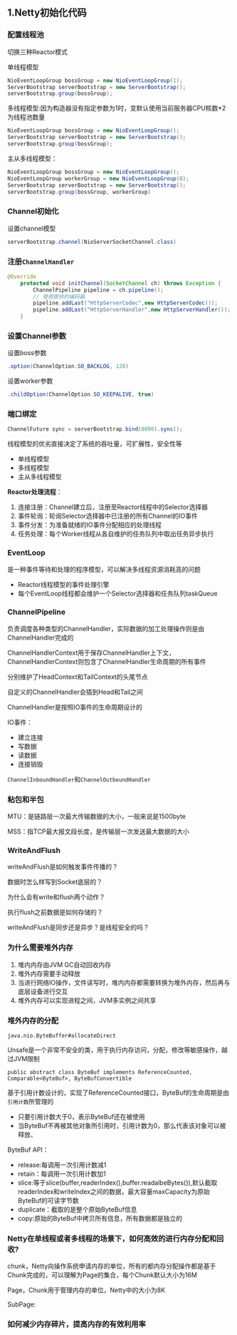 ## 1.Netty初始化代码

### 配置线程池

切换三种Reactor模式

单线程模型

```java
NioEventLoopGroup bossGroup = new NioEventLoopGroup(1);
ServerBootstrap serverBootstrap = new ServerBootstrap();
serverBootstrap.group(bossGroup);
```

多线程模型:因为构造器没有指定参数为1时，变默认使用当前服务器CPU核数*2为线程池数量

```java
NioEventLoopGroup bossGroup = new NioEventLoopGroup();
ServerBootstrap serverBootstrap = new ServerBootstrap();
serverBootstrap.group(bossGroup);
```

主从多线程模型：

```java
NioEventLoopGroup bossGroup = new NioEventLoopGroup();
NioEventLoopGroup workerGroup = new NioEventLoopGroup(8);
ServerBootstrap serverBootstrap = new ServerBootstrap();
serverBootstrap.group(bossGroup, workerGroup)
```

### Channel初始化

设置channel模型

```java
serverBootstrap.channel(NioServerSocketChannel.class)
```

### 注册`ChannelHandler`

```java
@Override
    protected void initChannel(SocketChannel ch) throws Exception {
        ChannelPipeline pipeline = ch.pipeline();
        // 使用提供的编码器
        pipeline.addLast("HttpServerCodec",new HttpServerCodec());
        pipeline.addLast("HttpServerHandler",new HttpServerHandler());
    }
```

### 设置Channel参数

设置boss参数

```java
.option(ChannelOption.SO_BACKLOG, 128)
```

设置worker参数

```java
.childOption(ChannelOption.SO_KEEPALIVE, true)
```

### 端口绑定

```java
ChannelFuture sync = serverBootstrap.bind(8090).sync();
```

线程模型的优劣直接决定了系统的吞吐量，可扩展性，安全性等

- 单线程模型
- 多线程模型
- 主从多线程模型

**Reactor处理流程**：

1. 连接注册：Channel建立后，注册至Reactor线程中的Selector选择器
2. 事件轮询：轮询Selector选择器中已注册的所有Channel的IO事件
3. 事件分发：为准备就绪的IO事件分配相应的处理线程
4. 任务处理：每个Worker线程从各自维护的任务队列中取出任务异步执行

### EventLoop

是一种事件等待和处理的程序模型，可以解决多线程资源消耗高的问题

- Reactor线程模型的事件处理引擎
- 每个EventLoop线程都会维护一个Selector选择器和任务队列taskQueue

### ChannelPipeline

负责调度各种类型的ChannelHandler，实际数据的加工处理操作则是由ChannelHandler完成的

ChannelHandlerContext用于保存ChannelHandler上下文，ChannelHandlerContext则包含了ChannelHandler生命周期的所有事件

分别维护了HeadContext和TailContext的头尾节点

自定义的ChannelHandler会插到Head和Tail之间

ChannelHandler是按照IO事件的生命周期设计的

IO事件：

- 建立连接
- 写数据
- 读数据
- 连接销毁

`ChannelInboundHandler`和`ChannelOutboundHandler`

### 粘包和半包

MTU：是链路层一次最大传输数据的大小，一般来说是1500byte

MSS：指TCP最大报文段长度，是传输层一次发送最大数据的大小

### WriteAndFlush

writeAndFlush是如何触发事件传播的？



数据时怎么样写到Socket底层的？

为什么会有write和flush两个动作？

执行flush之前数据是如何存储的？

writeAndFlush是同步还是异步？是线程安全的吗？

### 为什么需要堆外内存

1. 堆内内存由JVM GC自动回收内存
2. 堆外内存需要手动释放
3. 当进行网络IO操作，文件读写时，堆内内存都需要转换为堆外内存，然后再与底层设备进行交互
4. 堆外内存可以实现进程之间，JVM多实例之间共享

### 堆外内存的分配

`java.nio.ByteBuffer#allocateDirect`

Unsafe是一个非常不安全的类，用于执行内存访问，分配，修改等敏感操作，越过JVM限制

`public abstract class ByteBuf implements ReferenceCounted, Comparable<ByteBuf>, ByteBufConvertible `

基于引用计数设计的，实现了ReferenceCounted接口，ByteBuf的生命周期是由`引用计数`所管理的

- 只要引用计数大于0，表示ByteBuf还在被使用
- 当ByteBuf不再被其他对象所引用时，引用计数为0，那么代表该对象可以被释放、

ByteBuf API：

- release:每调用一次引用计数减1
- retain：每调用一次引用计数加1
- slice:等于slice(buffer,readerIndex(),buffer.readalbeBytes()),默认截取readerIndex和writeIndex之间的数据，最大容量maxCapacity为原始ByteBuf的可读字节数
- duplicate：截取的是整个原始ByteBuf信息
- copy:原始的ByteBuf中拷贝所有信息，所有数据都是独立的

### Netty在单线程或者多线程的场景下，如何高效的进行内存分配和回收?

chunk，Netty向操作系统申请内存的单位，所有的都内存分配操作都是基于Chunk完成的，可以理解为Page的集合，每个Chunk默认大小为16M

Page，Chunk用于管理内存的单位，Netty中的大小为8K

SubPage:

### 如何减少内存碎片，提高内存的有效利用率

